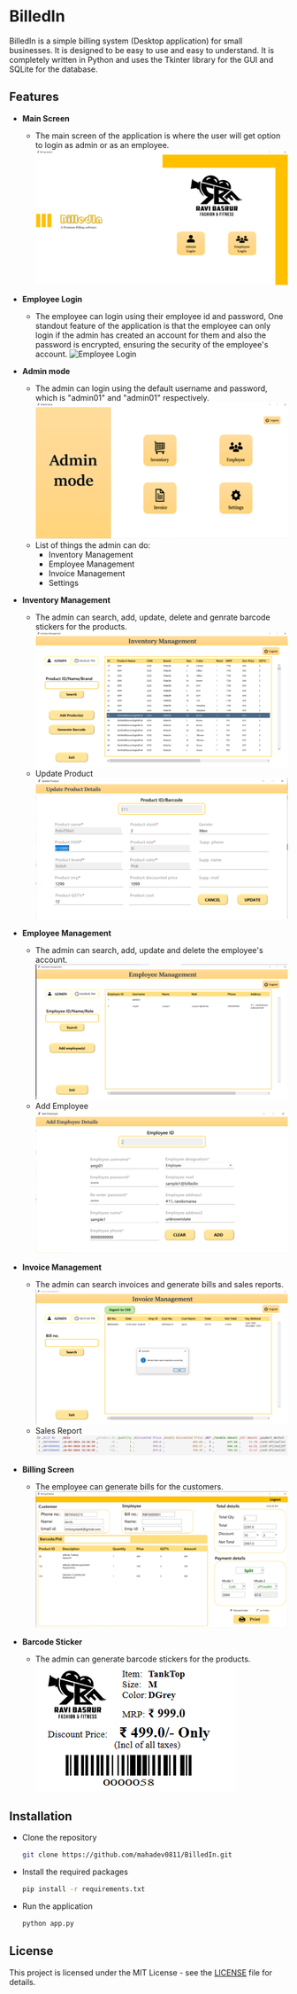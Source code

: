 # BilledIn
BilledIn is a simple billing system (Desktop application) for small businesses. It is designed to be easy to use and easy to understand. It is completely written in Python and uses the Tkinter library for the GUI and SQLite for the database.

## Features
- **Main Screen**
    - The main screen of the application is where the user will get option to login as admin or as an employee.
    ![Main Screen](images/main_pg.png)

- **Employee Login**
    - The employee can login using their employee id and password, One standout feature of the application is that the employee can only login if the admin has created an account for them and also the password is encrypted, ensuring the security of the employee's account.
    ![Employee Login](images/emp_login.png)

- **Admin mode**
    - The admin can login using the default username and password, which is "admin01" and "admin01" respectively.
    ![Admin Login](images/admn_pg.png)
    - List of things the admin can do:
        - Inventory Management
        - Employee Management
        - Invoice Management
        - Settings

- **Inventory Management**
    - The admin can search, add, update, delete and genrate barcode stickers for the products.
    ![Inventory Management](images/inv_mngmnt.png)
    - Update Product
    ![Update Product](images/prod_updt.png)

- **Employee Management**
    - The admin can search, add, update and delete the employee's account.
    ![Employee Management](images/emp_mngmnt.png)
    - Add Employee
    ![Add Employee](images/add_emp.png)

- **Invoice Management**
    - The admin can search invoices and generate bills and sales reports.
    ![Invoice Management](images/invc_mngmnt.png)
    - Sales Report
    ![Sales Report](images/sales_report.png)

- **Billing Screen**
    - The employee can generate bills for the customers.
    ![Billing Screen](images/blng_scrn.png)

- **Barcode Sticker**
    - The admin can generate barcode stickers for the products.
    ![Barcode Sticker](images/prod_stckr.png)

## Installation
- Clone the repository
    ```bash
    git clone https://github.com/mahadev0811/BilledIn.git
    ```

- Install the required packages
    ```bash
    pip install -r requirements.txt
    ```

- Run the application
    ```bash
    python app.py
    ```

## License
This project is licensed under the MIT License - see the [LICENSE](LICENSE) file for details.


